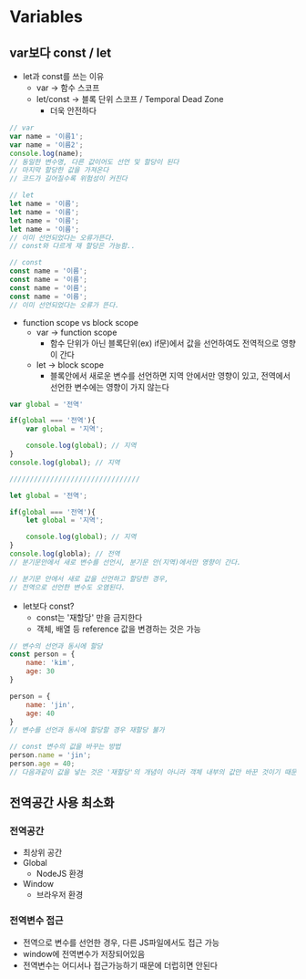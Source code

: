 # Variables

## var보다 const / let
- let과 const를 쓰는 이유
    - var -> 함수 스코프
    - let/const -> 블록 단위 스코프  / Temporal Dead Zone
        - 더욱 안전하다
```javascript
// var
var name = '이름1';
var name = '이름2';
console.log(name);
// 동일한 변수명, 다른 값이어도 선언 및 할당이 된다
// 마지막 할당한 값을 가져온다
// 코드가 길어질수록 위험성이 커진다

// let
let name = '이름';
let name = '이름';
let name = '이름';
let name = '이름';
// 이미 선언되었다는 오류가뜬다.
// const와 다르게 재 할당은 가능함..

// const
const name = '이름';
const name = '이름';
const name = '이름';
const name = '이름';
// 이미 선언되었다는 오류가 뜬다.
```
- function scope vs block scope
    - var -> function scope
        - 함수 단위가 아닌 블록단위(ex) if문)에서 값을 선언하여도 전역적으로 영향이 간다
    - let -> block scope
        - 블록안에서 새로운 변수를 선언하면 지역 안에서만 영향이 있고, 전역에서 선언한 변수에는 영향이 가지 않는다
```javascript
var global = '전역'

if(global === '전역'){
    var global = '지역';

    console.log(global); // 지역
}
console.log(global); // 지역

////////////////////////////////

let global = '전역';

if(global === '전역'){
    let global = '지역';

    console.log(global); // 지역
}
console.log(globla); // 전역
// 분기문안에서 새로 변수를 선언시, 분기문 안(지역)에서만 영향이 간다.

// 분기문 안에서 새로 값을 선언하고 할당한 경우,
// 전역으로 선언한 변수도 오염된다.
```
- let보다 const?
    - const는 '재할당' 만을 금지한다
    - 객체, 배열 등 reference 값을 변경하는 것은 가능 
```javascript
// 변수의 선언과 동시에 할당
const person = {
    name: 'kim',
    age: 30
}

person = {
    name: 'jin',
    age: 40
}
// 변수를 선언과 동시에 할당할 경우 재할당 불가

// const 변수의 값을 바꾸는 방법
person.name = 'jin';
person.age = 40;
// 다음과같이 값을 넣는 것은 '재할당'의 개념이 아니라 객체 내부의 값만 바꾼 것이기 때문에 가능하다
```

## 전역공간 사용 최소화
### 전역공간
- 최상위 공간
- Global
    - NodeJS 환경
- Window
    - 브라우저 환경

### 전역변수 접근
- 전역으로 변수를 선언한 경우, 다른 JS파일에서도 접근 가능
- window에 전역변수가 저장되어있음
- 전역변수는 어디서나 접근가능하기 때문에 더럽히면 안된다